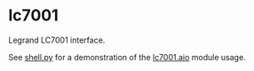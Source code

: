 # lc7001
Legrand LC7001 interface.

See [shell.py](shell.py) for a demonstration of the [lc7001.aio](lc7001/aio.py) module usage. 

